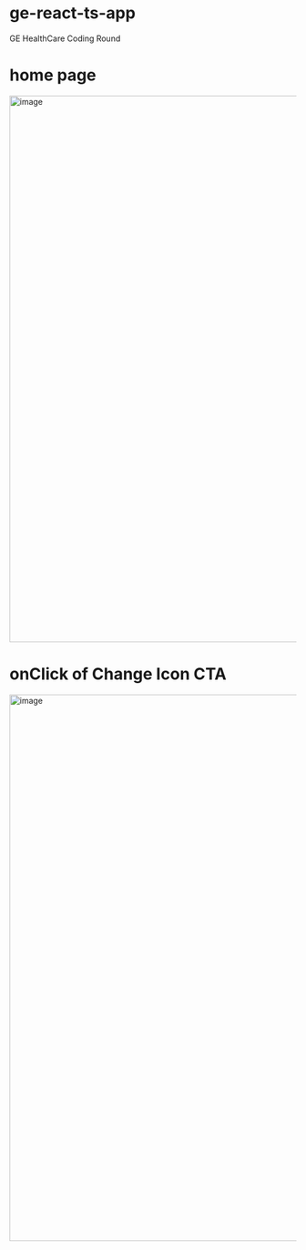 # ge-react-ts-app
 GE HealthCare Coding Round

# home page
<img width="959" alt="image" src="https://github.com/Dd141314/ge-react-ts-app/assets/72317057/a5eb9efc-7be1-42cd-8b3a-e07d8b80f02b">

# onClick of Change Icon CTA
<img width="959" alt="image" src="https://github.com/Dd141314/ge-react-ts-app/assets/72317057/aa60dbeb-7fe0-4a9c-8770-605ccc0e1c3d">


